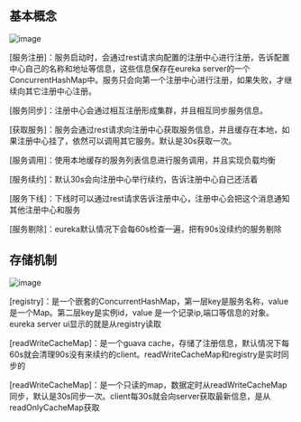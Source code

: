 ## 基本概念
![image](https://github.com/jmilktea/jmilktea/blob/master/spring%20cloud/eureka-ha/eureka.png)

[服务注册]：服务启动时，会通过rest请求向配置的注册中心进行注册，告诉配置中心自己的名称和地址等信息，这些信息保存在eureka server的一个ConcurrentHashMap中。服务只会向第一个注册中心进行注册，如果失败，才继续向其它注册中心注册。

[服务同步]：注册中心会通过相互注册形成集群，并且相互同步服务信息。

[获取服务]：服务会通过rest请求向注册中心获取服务信息，并且缓存在本地，如果注册中心挂了，依然可以调用其它服务。默认是30s获取一次。

[服务调用]：使用本地缓存的服务列表信息进行服务调用，并且实现负载均衡

[服务续约]：默认30s会向注册中心举行续约，告诉注册中心自己还活着

[服务下线]：下线时可以通过rest请求告诉注册中心，注册中心会把这个消息通知其他注册中心和服务

[服务剔除]：eureka默认情况下会每60s检查一遍，把有90s没续约的服务剔除

## 存储机制
![image](https://github.com/jmilktea/jmilktea/blob/master/spring%20cloud/eureka-ha/eureka-store.png)  

[registry]：是一个嵌套的ConcurrentHashMap，第一层key是服务名称，value是一个Map。第二层key是实例id，value 是一个记录ip,端口等信息的对象。eureka server ui显示的就是从registry读取

[readWriteCacheMap]：是一个guava cache，存储了注册信息，默认情况下每60s就会清理90s没有来续约的client。readWriteCacheMap和registry是实时同步的

[readWriteCacheMap]：是一个只读的map，数据定时从readWriteCacheMap同步，默认是30s同步一次。client每30s就会向server获取最新信息，是从readOnlyCacheMap获取

